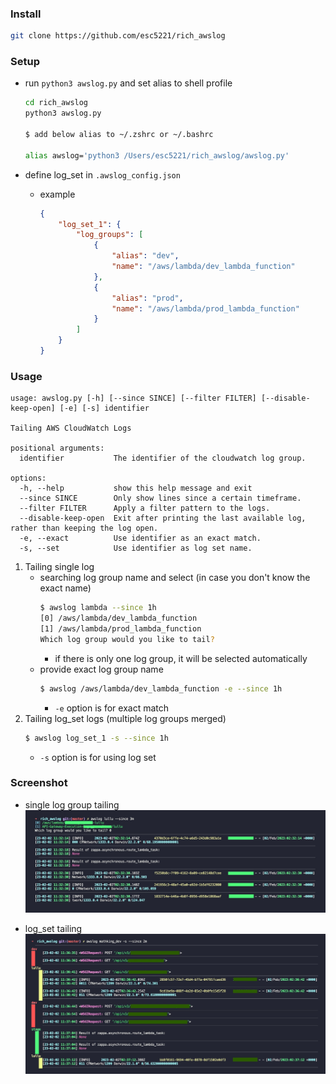 ### Install

```bash
git clone https://github.com/esc5221/rich_awslog
```

### Setup

-   run `python3 awslog.py` and set alias to shell profile

    ```bash
    cd rich_awslog
    python3 awslog.py

    $ add below alias to ~/.zshrc or ~/.bashrc

    alias awslog='python3 /Users/esc5221/rich_awslog/awslog.py'
    ```

-   define log_set in `.awslog_config.json`
    -   example
        ```json
        {
            "log_set_1": {
                "log_groups": [
                    {
                        "alias": "dev",
                        "name": "/aws/lambda/dev_lambda_function"
                    },
                    {
                        "alias": "prod",
                        "name": "/aws/lambda/prod_lambda_function"
                    }
                ]
            }
        }
        ```

### Usage

```
usage: awslog.py [-h] [--since SINCE] [--filter FILTER] [--disable-keep-open] [-e] [-s] identifier

Tailing AWS CloudWatch Logs

positional arguments:
  identifier           The identifier of the cloudwatch log group.

options:
  -h, --help           show this help message and exit
  --since SINCE        Only show lines since a certain timeframe.
  --filter FILTER      Apply a filter pattern to the logs.
  --disable-keep-open  Exit after printing the last available log, rather than keeping the log open.
  -e, --exact          Use identifier as an exact match.
  -s, --set            Use identifier as log set name.
```

1. Tailing single log
    - searching log group name and select (in case you don't know the exact name)
        ```bash
        $ awslog lambda --since 1h
        [0] /aws/lambda/dev_lambda_function
        [1] /aws/lambda/prod_lambda_function
        Which log group would you like to tail?
        ```
        - if there is only one log group, it will be selected automatically
    - provide exact log group name
        ```bash
        $ awslog /aws/lambda/dev_lambda_function -e --since 1h
        ```
        - `-e` option is for exact match
2. Tailing log_set logs (multiple log groups merged)
    ```bash
    $ awslog log_set_1 -s --since 1h
    ```
    - `-s` option is for using log set

### Screenshot

-   single log group tailing
    ![single_log](docs/single_log.jpg)

-   log_set tailing
    ![log_set](docs/multiple_log.jpg)

